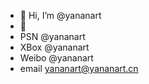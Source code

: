 - 👋 Hi, I’m @yananart
- 👀 
- PSN @yananart
- XBox @yananart
- Weibo @yananart
- email yananart@yananart.cn
